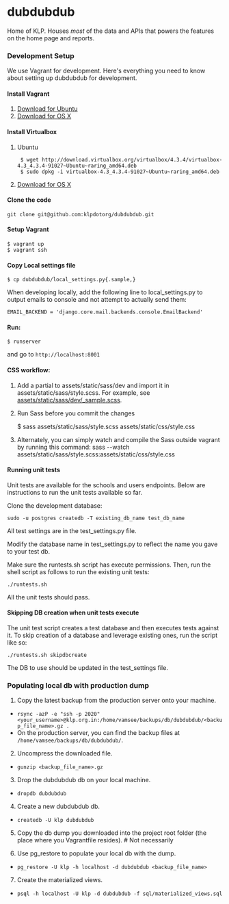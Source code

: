 dubdubdub
=========

Home of KLP. Houses *most* of the data and APIs that powers the features on the home page and reports.

### Development Setup

We use Vagrant for development. Here's everything you need to know about setting up dubdubdub for development.

#### Install Vagrant
1. [Download for Ubuntu](https://dl.bintray.com/mitchellh/vagrant/vagrant_1.5.1_x86_64.deb)
2. [Download for OS X](https://dl.bintray.com/mitchellh/vagrant/vagrant_1.5.1.dmg)

#### Install Virtualbox
1. Ubuntu

        $ wget http://download.virtualbox.org/virtualbox/4.3.4/virtualbox-4.3_4.3.4-91027~Ubuntu~raring_amd64.deb
        $ sudo dpkg -i virtualbox-4.3_4.3.4-91027~Ubuntu~raring_amd64.deb

2. [Download for OS X](http://download.virtualbox.org/virtualbox/4.3.8/VirtualBox-4.3.8-92456-OSX.dmg)

#### Clone the code

    git clone git@github.com:klpdotorg/dubdubdub.git

#### Setup Vagrant

    $ vagrant up
    $ vagrant ssh

#### Copy Local settings file

    $ cp dubdubdub/local_settings.py{.sample,}

When developing locally, add the following line to local_settings.py to output emails to console and not attempt to actually send them:

    EMAIL_BACKEND = 'django.core.mail.backends.console.EmailBackend'

#### Run:

    $ runserver

and go to `http://localhost:8001`

#### CSS workflow:

1. Add a partial to assets/static/sass/dev and import it in assets/static/sass/style.scss. For example, see [assets/static/sass/dev/_sample.scss](https://github.com/klpdotorg/dubdubdub/blob/develop/assets/static/sass/dev/_sample.scss).

2. Run Sass before you commit the changes
    
    $ sass assets/static/sass/style.scss assets/static/css/style.css

3. Alternately, you can simply watch and compile the Sass outside vagrant by running this command:
sass --watch assets/static/sass/style.scss:assets/static/css/style.css

#### Running unit tests

Unit tests are available for the schools and users endpoints. Below are instructions to run the unit tests available so far. 

Clone the development database:

    sudo -u postgres createdb -T existing_db_name test_db_name

All test settings are in the test_settings.py file.

Modify the database name in test_settings.py to reflect the name you gave to your test db.

Make sure the runtests.sh script has execute permissions. Then, run the shell script as follows to run the existing unit tests:

    ./runtests.sh

All the unit tests should pass.

#### Skipping DB creation when unit tests execute

The unit test script creates a test database and then executes tests against it. To skip creation of a database and leverage existing ones, run the script like so:

    ./runtests.sh skipdbcreate

The DB to use should be updated in the test_settings file.

### Populating local db with production dump

1. Copy the latest backup from the production server onto your machine.
 - `rsync -azP -e "ssh -p 2020" <your_username>@klp.org.in:/home/vamsee/backups/db/dubdubdub/<backup_file_name>.gz .`
 - On the production server, you can find the backup files at `/home/vamsee/backups/db/dubdubdub/`.

2. Uncompress the downloaded file.
 - `gunzip <backup_file_name>.gz`

3. Drop the dubdubdub db on your local machine.
 - `dropdb dubdubdub`

4. Create a new dubdubdub db.
 - `createdb -U klp dubdubdub`

5. Copy the db dump you downloaded into the project root folder (the place where you Vagrantfile resides). # Not necessarily

6. Use pg_restore to populate your local db with the dump.
 - `pg_restore -U klp -h localhost -d dubdubdub <backup_file_name>`

7. Create the materialized views.
 - `psql -h localhost -U klp -d dubdubdub -f sql/materialized_views.sql`